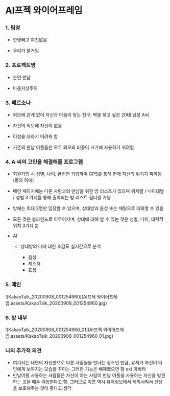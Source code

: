# AI프젝 와이어프레임



### 1. 팀명

- 한명빼고 여친없음

- 우리가 쓸거임



### 2. 프로젝트명

- 눈먼 만남

- 마음지상주의



### 3. 페르소나

- 외모에 관계 없이 자신과 마음이 맞는 친구, 짝을 찾고 싶은 20대 남성 A씨
- 자신의 외모에 자신이 없음

- 이성을 대하기 어려워 함
- 기존의 만남 어플들은 모두 외모의 비중이 크기에 사용하기 꺼려함



### 4. A 씨의 고민을 해결해줄 프로그램 

- 회원가입 시 성별, 나이, 폰번만 기입하며 GPS를 통해 현재 자신의 위치가 파악됨(동의 하에)
- 메인 페이지에는 다른 사람과의 만남을 위한 방 리스트가 있으며 위치별 / 나이대별 / 성별 3 가지를 통해 출력되는 방 리스트 필터링 가능
- 방에는 최대 2명만 입장할 수 있으며, 상대방과 음성 또는 채팅으로 대화할 수 있음
- 모든 것은 블라인드로 이루어지며, 상대에 대해 알 수 있는 것은 성별, 나이, 대략적 위치 3가지 뿐

- AI

  - 상대방의 나에 대한 호감도 실시간으로 분석

    - 음성
    - 제스쳐
    - 표정

    

### 5. 메인



![KakaoTalk_20200908_001254960](AI프젝 와이어프레임.assets/KakaoTalk_20200908_001254960.jpg)





### 6. 방 내부



![KakaoTalk_20200908_001254960_01](AI프젝 와이어프레임.assets/KakaoTalk_20200908_001254960_01.jpg)





### 나의 추가적 의견

- 여기서는 내면의 자신만으로 다른 사람들을 만나는 장소인 만큼, 유저가 자신이 타인에게 보여지는 모습을 꾸미는 그러한 기능은 배제했으면 함 ex) 아바타
- 만남어플 사용하는 사람들은 자신이 아는 사람이 만남 어플을 사용하는 자신을 발견하는 것을 매우 걱정한다고 함. 그러므로 이름 역시 유저정보에서 제외시켜서 신상을 보호해주는 것이 좋다고 생각